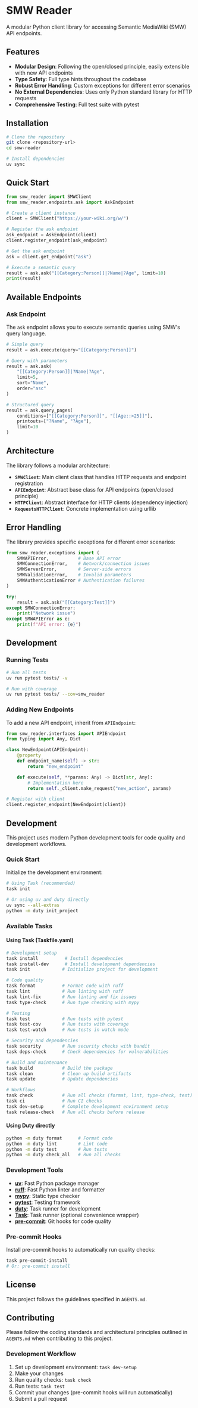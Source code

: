 # SMW Reader

A modular Python client library for accessing Semantic MediaWiki (SMW) API endpoints.

## Features

- **Modular Design**: Following the open/closed principle, easily extensible with new API endpoints
- **Type Safety**: Full type hints throughout the codebase
- **Robust Error Handling**: Custom exceptions for different error scenarios
- **No External Dependencies**: Uses only Python standard library for HTTP requests
- **Comprehensive Testing**: Full test suite with pytest

## Installation

```bash
# Clone the repository
git clone <repository-url>
cd smw-reader

# Install dependencies
uv sync
```

## Quick Start

```python
from smw_reader import SMWClient
from smw_reader.endpoints.ask import AskEndpoint

# Create a client instance
client = SMWClient("https://your-wiki.org/w/")

# Register the ask endpoint
ask_endpoint = AskEndpoint(client)
client.register_endpoint(ask_endpoint)

# Get the ask endpoint
ask = client.get_endpoint("ask")

# Execute a semantic query
result = ask.ask("[[Category:Person]]|?Name|?Age", limit=10)
print(result)
```

## Available Endpoints

### Ask Endpoint

The `ask` endpoint allows you to execute semantic queries using SMW's query language.

```python
# Simple query
result = ask.execute(query="[[Category:Person]]")

# Query with parameters
result = ask.ask(
    "[[Category:Person]]|?Name|?Age",
    limit=5,
    sort="Name",
    order="asc"
)

# Structured query
result = ask.query_pages(
    conditions=["[[Category:Person]]", "[[Age::>25]]"],
    printouts=["?Name", "?Age"],
    limit=10
)
```

## Architecture

The library follows a modular architecture:

- **`SMWClient`**: Main client class that handles HTTP requests and endpoint registration
- **`APIEndpoint`**: Abstract base class for API endpoints (open/closed principle)
- **`HTTPClient`**: Abstract interface for HTTP clients (dependency injection)
- **`RequestsHTTPClient`**: Concrete implementation using urllib

## Error Handling

The library provides specific exceptions for different error scenarios:

```python
from smw_reader.exceptions import (
    SMWAPIError,           # Base API error
    SMWConnectionError,    # Network/connection issues
    SMWServerError,        # Server-side errors
    SMWValidationError,    # Invalid parameters
    SMWAuthenticationError # Authentication failures
)

try:
    result = ask.ask("[[Category:Test]]")
except SMWConnectionError:
    print("Network issue")
except SMWAPIError as e:
    print(f"API error: {e}")
```

## Development

### Running Tests

```bash
# Run all tests
uv run pytest tests/ -v

# Run with coverage
uv run pytest tests/ --cov=smw_reader
```

### Adding New Endpoints

To add a new API endpoint, inherit from `APIEndpoint`:

```python
from smw_reader.interfaces import APIEndpoint
from typing import Any, Dict

class NewEndpoint(APIEndpoint):
    @property
    def endpoint_name(self) -> str:
        return "new_endpoint"

    def execute(self, **params: Any) -> Dict[str, Any]:
        # Implementation here
        return self._client.make_request("new_action", params)

# Register with client
client.register_endpoint(NewEndpoint(client))
```

## Development

This project uses modern Python development tools for code quality and development workflows.

### Quick Start

Initialize the development environment:
```bash
# Using Task (recommended)
task init

# Or using uv and duty directly
uv sync --all-extras
python -m duty init_project
```

### Available Tasks

#### Using Task (Taskfile.yaml)

```bash
# Development setup
task install          # Install dependencies
task install-dev      # Install development dependencies
task init            # Initialize project for development

# Code quality
task format          # Format code with ruff
task lint            # Run linting with ruff
task lint-fix        # Run linting and fix issues
task type-check      # Run type checking with mypy

# Testing
task test            # Run tests with pytest
task test-cov        # Run tests with coverage
task test-watch      # Run tests in watch mode

# Security and dependencies
task security        # Run security checks with bandit
task deps-check      # Check dependencies for vulnerabilities

# Build and maintenance
task build           # Build the package
task clean           # Clean up build artifacts
task update          # Update dependencies

# Workflows
task check           # Run all checks (format, lint, type-check, test)
task ci              # Run CI checks
task dev-setup       # Complete development environment setup
task release-check   # Run all checks before release
```

#### Using Duty directly

```bash
python -m duty format      # Format code
python -m duty lint        # Lint code
python -m duty test        # Run tests
python -m duty check_all   # Run all checks
```

### Development Tools

- **[uv](https://github.com/astral-sh/uv)**: Fast Python package manager
- **[ruff](https://github.com/astral-sh/ruff)**: Fast Python linter and formatter
- **[mypy](https://mypy-lang.org/)**: Static type checker
- **[pytest](https://pytest.org/)**: Testing framework
- **[duty](https://github.com/pawamoy/duty)**: Task runner for development
- **[Task](https://taskfile.dev/)**: Task runner (optional convenience wrapper)
- **[pre-commit](https://pre-commit.com/)**: Git hooks for code quality

### Pre-commit Hooks

Install pre-commit hooks to automatically run quality checks:
```bash
task pre-commit-install
# Or: pre-commit install
```

## License

This project follows the guidelines specified in `AGENTS.md`.

## Contributing

Please follow the coding standards and architectural principles outlined in `AGENTS.md` when contributing to this project.

### Development Workflow

1. Set up development environment: `task dev-setup`
2. Make your changes
3. Run quality checks: `task check`
4. Run tests: `task test`
5. Commit your changes (pre-commit hooks will run automatically)
6. Submit a pull request
